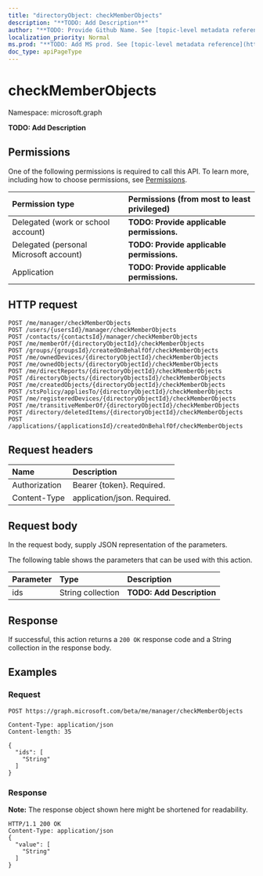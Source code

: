 ```yaml
---
title: "directoryObject: checkMemberObjects"
description: "**TODO: Add Description**"
author: "**TODO: Provide Github Name. See [topic-level metadata reference](https://msgo.azurewebsites.net/add/document/guidelines/metadata.html#topic-level-metadata)**"
localization_priority: Normal
ms.prod: "**TODO: Add MS prod. See [topic-level metadata reference](https://msgo.azurewebsites.net/add/document/guidelines/metadata.html#topic-level-metadata)**"
doc_type: apiPageType
---
```


# checkMemberObjects
Namespace: microsoft.graph

**TODO: Add Description**

## Permissions
One of the following permissions is required to call this API. To learn more, including how to choose permissions, see [Permissions](/concepts/permissions-reference.md).

|Permission type|Permissions (from most to least privileged)|
|:---|:---|
|Delegated (work or school account)|**TODO: Provide applicable permissions.**|
|Delegated (personal Microsoft account)|**TODO: Provide applicable permissions.**|
|Application|**TODO: Provide applicable permissions.**|

## HTTP request

<!-- {
  "blockType": "ignored"
}
-->
``` http
POST /me/manager/checkMemberObjects
POST /users/{usersId}/manager/checkMemberObjects
POST /contacts/{contactsId}/manager/checkMemberObjects
POST /me/memberOf/{directoryObjectId}/checkMemberObjects
POST /groups/{groupsId}/createdOnBehalfOf/checkMemberObjects
POST /me/ownedDevices/{directoryObjectId}/checkMemberObjects
POST /me/ownedObjects/{directoryObjectId}/checkMemberObjects
POST /me/directReports/{directoryObjectId}/checkMemberObjects
POST /directoryObjects/{directoryObjectsId}/checkMemberObjects
POST /me/createdObjects/{directoryObjectId}/checkMemberObjects
POST /stsPolicy/appliesTo/{directoryObjectId}/checkMemberObjects
POST /me/registeredDevices/{directoryObjectId}/checkMemberObjects
POST /me/transitiveMemberOf/{directoryObjectId}/checkMemberObjects
POST /directory/deletedItems/{directoryObjectId}/checkMemberObjects
POST /applications/{applicationsId}/createdOnBehalfOf/checkMemberObjects
```

## Request headers
|Name|Description|
|:---|:---|
|Authorization|Bearer {token}. Required.|
|Content-Type|application/json. Required.|

## Request body
In the request body, supply JSON representation of the parameters.

The following table shows the parameters that can be used with this action.

|Parameter|Type|Description|
|:---|:---|:---|
|ids|String collection|**TODO: Add Description**|



## Response

If successful, this action returns a `200 OK` response code and a String collection in the response body.

## Examples

### Request
<!-- {
  "blockType": "request",
  "name": "directoryobject_checkmemberobjects"
}
-->
``` http
POST https://graph.microsoft.com/beta/me/manager/checkMemberObjects

Content-Type: application/json
Content-length: 35

{
  "ids": [
    "String"
  ]
}
```


### Response
**Note:** The response object shown here might be shortened for readability.
<!-- {
  "blockType": "response",
  "truncated": true,
  "@odata.type": "collection(edm.string)"
}
-->
``` http
HTTP/1.1 200 OK
Content-Type: application/json
{
  "value": [
    "String"
  ]
}
```

